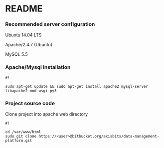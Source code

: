 # README #

### Recommended server configuration ###

Ubuntu 14.04 LTS

Apache/2.4.7 (Ubuntu)

MySQL 5.5

### Apache/Mysql installation ###

```
#!

sudo apt-get update && sudo apt-get install apache2 mysql-server libapache2-mod-wsgi-py3

```

### Project source code ###
Clone project into apache web directory

```
#!

cd /var/www/html
sudo git clone https://<user>@bitbucket.org/axisbits/data-management-platform.git
```